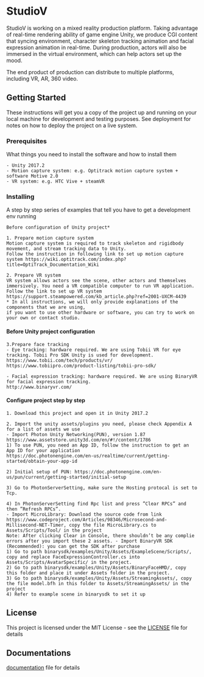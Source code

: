# StudioV

StudioV is working on a mixed reality production platform. Taking advantage of real-time rendering ability of game engine Unity, we produce CGI content that syncing environment, character skeleton tracking animation and facial expression animation in real-time. During production, actors will also be immersed in the virtual environment, which can help actors set up the mood.

The end product of production can distribute to multiple platforms, including VR, AR, 360 video.

## Getting Started

These instructions will get you a copy of the project up and running on your local machine for development and testing purposes. See deployment for notes on how to deploy the project on a live system.

### Prerequisites

What things you need to install the software and how to install them

```
- Unity 2017.2
- Motion capture system: e.g. Optitrack motion capture system + software Motive 2.0
- VR system: e.g. HTC Vive + steamVR
```

### Installing

A step by step series of examples that tell you have to get a development env running

```
Before configuration of Unity project*

1. Prepare motion capture system
Motion capture system is required to track skeleton and rigidbody movement, and stream tracking data to Unity. 
Follow the instruction in following link to set up motion capture system https://wiki.optitrack.com/index.php?title=OptiTrack_Documentation_Wiki

2. Prepare VR system
VR system allows actors see the scene, other actors and themselves immersively. You need a VR compatible computer to run VR application. 
Follow the link to set up VR system https://support.steampowered.com/kb_article.php?ref=2001-UXCM-4439
* In all instructions, we will only provide explanations of the components that we are using, 
if you want to use other hardware or software, you can try to work on your own or contact studio.
```


#### Before Unity project configuration
```
3.Prepare face tracking
- Eye tracking: hardware required. We are using Tobii VR for eye tracking. Tobii Pro SDK Unity is used for development.
https://www.tobii.com/tech/products/vr/
https://www.tobiipro.com/product-listing/tobii-pro-sdk/

- Facial expression tracking: hardware required. We are using BinaryVR for facial expression tracking.
http://www.binaryvr.com/
```

#### Configure project step by step
```
1. Download this project and open it in Unity 2017.2

2. Import the unity assets/plugins you need, please check Appendix A for a list of assets we use
- Import Photon Unity Networking(PUN), version 1.87 https://www.assetstore.unity3d.com/en/#!/content/1786
1) To use PUN, you need an App ID, follow the instruction to get an App ID for your application
https://doc.photonengine.com/en-us/realtime/current/getting-started/obtain-your-app-id

2) Initial setup of PUN: https://doc.photonengine.com/en-us/pun/current/getting-started/initial-setup

3) Go to PhotonServerSetting, make sure the Hosting protocal is set to Tcp.

4) In PhotonServerSetting find Rpc list and press ”Clear RPCs” and then ”Refresh RPCs”.
- Import MicroLibrary: Download the source code from link https://www.codeproject.com/Articles/98346/Microsecond-and-
Millisecond-NET-Timer, copy the file MicroLibrary.cs to Assets/Scripts/Tool/ in the project
Note: After clicking Clear in Console, there shouldn’t be any complie errors after you import these 2 assets. - Import BinaryVR SDK (Recommended): you can get the SDK after purchase
1) Go to path binarysdk/examples/Unity/Assets/ExampleScene/Scripts/, copy and replace FaceExpressionController.cs into Assets/Scripts/AvatarSpecific/ in the project.
2) Go to path binarysdk/examples/Unity/Assets/BinaryFaceHMD/, copy this folder and place it under Assets folder in the project.
3) Go to path binarysdk/examples/Unity/Assets/StreamingAssets/, copy the file model.bfh in this folder to Assets/StreamingAssets/ in the project
4) Refer to example scene in binarysdk to set it up
```

## License

This project is licensed under the MIT License - see the [LICENSE](LICENSE) file for details

## Documentations
[documentation](documentation.pdf) file for details


